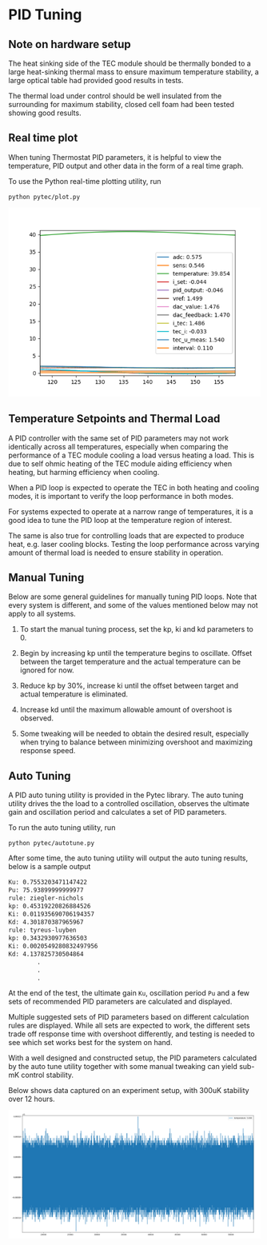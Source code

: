 # PID Tuning

## Note on hardware setup

The heat sinking side of the TEC module should be thermally bonded to a large heat-sinking thermal mass to ensure maximum temperature stability, a large optical table had provided good results in tests.

The thermal load under control should be well insulated from the surrounding for maximum stability, closed cell foam had been tested showing good results.

## Real time plot

When tuning Thermostat PID parameters, it is helpful to view the temperature, PID output and other data in the form of a real time graph.

To use the Python real-time plotting utility, run

```shell
python pytec/plot.py
```

![default view](./assets/default%20view.png)

## Temperature Setpoints and Thermal Load

A PID controller with the same set of PID parameters may not work identically across all temperatures, especially when comparing the performance of a TEC module cooling a load versus heating a load. This is due to self ohmic heating of the TEC module aiding efficiency when  heating, but harming efficiency when cooling.

When a PID loop is expected to operate the TEC in both heating and cooling modes, it is important to verify the loop performance in both modes.

For systems expected to operate at a narrow range of temperatures, it is a good idea to tune the PID loop at the temperature region of interest.

The same is also true for controlling loads that are expected to produce heat, e.g. laser cooling blocks. Testing the loop performance across varying amount of thermal load is needed to ensure stability in operation.

## Manual Tuning

Below are some general guidelines for manually tuning PID loops. Note that every system is different, and some of the values mentioned below may not apply to all systems.

1. To start the manual tuning process, set the kp, ki and kd parameters to 0.

2. Begin by increasing kp until the temperature begins to oscillate. Offset between the target temperature and the actual temperature can be ignored for now.

3. Reduce kp by 30%, increase ki until the offset between target and actual temperature is eliminated.

4. Increase kd until the maximum allowable amount of overshoot is observed.

5. Some tweaking will be needed to obtain the desired result, especially when trying to balance between minimizing overshoot and maximizing response speed.

## Auto Tuning

A PID auto tuning utility is provided in the Pytec library. The auto tuning utility drives the the load to a controlled oscillation, observes the ultimate gain and oscillation period and calculates a set of PID parameters.

To run the auto tuning utility, run

```shell
python pytec/autotune.py
```

After some time, the auto tuning utility will output the auto tuning results, below is a sample output

```shell
Ku: 0.7553203471147422
Pu: 75.93899999999977
rule: ziegler-nichols
kp: 0.45319220826884526
Ki: 0.011935690706194357
Kd: 4.301870387965967
rule: tyreus-luyben
kp: 0.3432930977636503
Ki: 0.0020549280832497956
Kd: 4.137825730504864
        .
        .   
        .
```

At the end of the test, the ultimate gain `Ku`, oscillation period `Pu` and a few sets of recommended PID parameters are calculated and displayed.  

Multiple suggested sets of PID parameters based on different calculation rules are displayed. While all sets are expected to work, the different sets trade off response time with overshoot differently, and testing is needed to see which set works best for the system on hand.

With a well designed and constructed setup, the PID parameters calculated by the auto tune utility together with some manual tweaking can yield sub-mK control stability.

Below shows data captured on an experiment setup, with 300uK stability over 12 hours.

![twelve_hours](./assets/twelve_hours.png)
